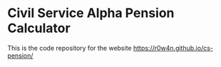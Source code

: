 # Civil Service Alpha Pension Calculator

This is the code repository for the website https://r0w4n.github.io/cs-pension/ 